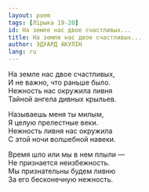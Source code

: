 ```yaml
---
layout: poem
tags: [Лірыка 19-20]
id: На земле нас двое счастливых...
title: На земле нас двое счастливых...
author: ЭДУАРД АКУЛІН
lang: ru
---
```



На земле нас двое счастливых,  
И не важно, что раньше было.  
Нежность нас окружила ливня  
Тайной ангела дивных крыльев.  

Называешь меня ты милым,  
Я целую прелестные веки.  
Нежность ливня нас окружила  
С этой ночи волшебной навеки.  

Время шло или мы в нем плыли —   
Не признается неизбежность.  
Мы признательны будем ливню  
За его бесконечную нежность.  
